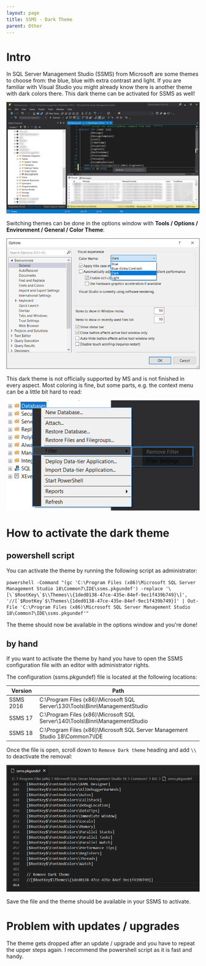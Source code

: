 ```yaml
---
layout: page
title: SSMS - Dark Theme
parent: Other
---
```


# Intro 

In SQL Server Management Studio (SSMS) from Microsoft are some themes to choose from: the blue, blue with extra contrast and light. If you are familiar with Visual Studio you might already know there is another theme with dark colors there. This dark theme can be activated for SSMS as well!

[![options window](/assets/images/articles/ssms/preview.png)](/assets/images/articles/ssms/preview.png)

Switching themes can be done in the options window with **Tools / Options / Environment / General / Color Theme**:

[![options window](/assets/images/articles/ssms/options.png)](/assets/images/articles/ssms/options.png)

This dark theme is not officially supported by MS and is not finished in every aspect. Most coloring is fine, but some parts, e.g. the context menu can be a little bit hard to read:

[![dark context menu](/assets/images/articles/ssms/context-menu.png)](/assets/images/articles/ssms/context-menu.png)


# How to activate the dark theme

## powershell script

You can activate the theme by running the following script as administrator:

```batch
powershell -Command "(gc 'C:\Program Files (x86)\Microsoft SQL Server Management Studio 18\Common7\IDE\ssms.pkgundef') -replace '\[\`$RootKey\`$\\Themes\\{1ded0138-47ce-435e-84ef-9ec1f439b749}\]', '//[`$RootKey`$\Themes\{1ded0138-47ce-435e-84ef-9ec1f439b749}]' | Out-File 'C:\Program Files (x86)\Microsoft SQL Server Management Studio 18\Common7\IDE\ssms.pkgundef'"
```

The theme should now be available in the options window and you're done!


## by hand

If you want to activate the theme by hand you have to open the SSMS configuration file with an editor with administrator rights.

The configuration (ssms.pkgundef) file is located at the following locations: 

| Version   | Path                                                                         |
| --------- | ---------------------------------------------------------------------------- |
| SSMS 2016 | C:\Program Files (x86)\Microsoft SQL Server\130\Tools\Binn\ManagementStudio  |
| SSMS 17   | C:\Program Files (x86)\Microsoft SQL Server\140\Tools\Binn\ManagementStudio  |
| SSMS 18   | C:\Program Files (x86)\Microsoft SQL Server Management Studio 18\Common7\IDE |

Once the file is open, scroll down to `Remove Dark theme` heading and add `\\` to deactivate the removal:

[![dark context menu](/assets/images/articles/ssms/config-remove-dark-theme.png)](/assets/images/articles/ssms/config-remove-dark-theme.png)

Save the file and the theme should be available in your SSMS to activate.


# Problem with updates / upgrades

The theme gets dropped after an update / upgrade and you have to repeat the upper steps again. I recommend the powershell script as it is fast and handy.